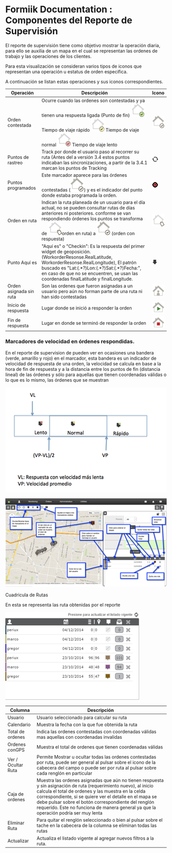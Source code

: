 #   Formiik Documentation : Componentes del Reporte de Supervisión
 
 
El reporte de supervisión tiene como objetivo mostrar la operación diaria, para ello se auxilia de un mapa en el cual se representan las ordenes de trabajo y las operaciones de los clientes.

Para esta visualización se consideran varios tipos de iconos que representan una operación u estatus de orden especifica.

A continuación se listan estas operaciones y sus iconos correspondientes.

| Operación | Descripción | Icono |
| --- | --- | --- |
| Orden contestada |  Ocurre cuando las ordenes son contestadas y ya tienen una respuesta ligada (Punto de fin)  ![](../../assets/12124166.png) Tiempo de viaje rápido  ![](../../assets/12124165.png) Tiempo de viaje normal ![](../../assets/12124167.png) Tiempo de viaje lento  |  ![](../../assets/11698200.png)  |
| Puntos de rastreo | Track por donde el usuario paso al recorrer su ruta (Antes del a versión 3.4 estos puntos indicaban las sincronizaciones, a partir de la 3.4.1 marcan los puntos de Tracking |  ![](../../assets/10649609.png)  |
| Puntos programados |  Este marcador aparece para las órdenes contestadas (![](../../assets/11698200.png)) y es el indicador del punto donde estaba programada la orden.  |  ![](../../assets/10649606.png)  |
| Orden en ruta |  Indican la ruta planeada de un usuario para el día actual, no se pueden consultar rutas de días anteriores ni posteriores. conforme se van respondiendo órdenes los puntos se transforma de ![](../../assets/12124168.png)orden en ruta) a ![](../../assets/11698200.png) (orden con respuesta)  |  ![](../../assets/12124169.png)  |
| Punto Aquí es | "Aquí es" o "Checkin": Es la respuesta del primer widget de geoposición. (WorkorderResonse.RealLatitude, WorkorderResonse.RealLongitude), El patrón buscado es "Lat:(.\*?)Lon:(.\*?)Sat:(.\*?)Fecha:", en caso de que no se encuentren, se usan las coordenadas finalLatitude y finalLongitude.  |  ![](../../assets/10649613.png)  |
| Orden asignada sin ruta | Son las ordenes que fueron asignadas a un usuario pero aún no forman parte de una ruta ni han sido contestadas |  ![](../../assets/11698205.png)  |
| Inicio de respuesta | Lugar donde se inició a responder la orden |  ![](../../assets/11698207.png)  |
| Fin de respuesta | Lugar en donde se terminó de responder la orden |  ![](../../assets/11698208.png)  |

### Marcadores de velocidad en órdenes respondidas.

En el reporte de supervision de pueden ver en ocasiones una bandera (verde, amarillo y rojo) en el marcador, esta bandera es un indicador de velocidad de respuesta de una orden, la velocidad se calcula en base a la hora de fin de respuesta y a la distancia entre los puntos de fin (distancia lineal) de las órdenes y sólo para aquellas que tienen coordenadas válidas o lo que es lo mismo, las órdenes que se muestran



![](../../assets/10649616.png)



![](../../assets/10649617.png)



Cuadricula de Rutas

En esta se representa las ruta obtenidas por el reporte

![](../../assets/10649618.png)

| Columna | Descripción |
| --- | --- |
| Usuario | Usuario seleccionado para calcular su ruta |
| Calendario | Muestra la fecha con la que fue obtenida la ruta |
| Total de ordenes | Indica las ordenes contestadas con coordenadas válidas mas aquellas con coordenadas invalidas |
| Ordenes conGPS | Muestra el total de ordenes que tienen coordenadas válidas |
| Ver / Ocultar Ruta | Permite Mostrar u ocultar todas las ordenes contestadas por ruta, puede ser general al pulsar sobre el icono de la cabecera del campo o puede ser por ruta al pulsar sobre cada renglón en particular |
| Caja de ordenes | Muestra las ordenes asignadas que aún no tienen respuesta y sin asignación de ruta (requerimiento nuevo), al inicio calcula el total de ordenes y las muestra en la celda correspondiente, si se quiere ver el detalle en el mapa se debe pulsar sobre el botón correspondiente del renglón requerido. Este no funciona de manera general ya que la operación podría ser muy lenta |
| Eliminar Ruta | Para quitar el renglón seleccionado o bien al pulsar sobre el tache en la cabecera de la columna se eliminan todas las rutas |
| Actualizar | Actualiza el listado vigente al agregar nuevos filtros a la ruta.  |
 